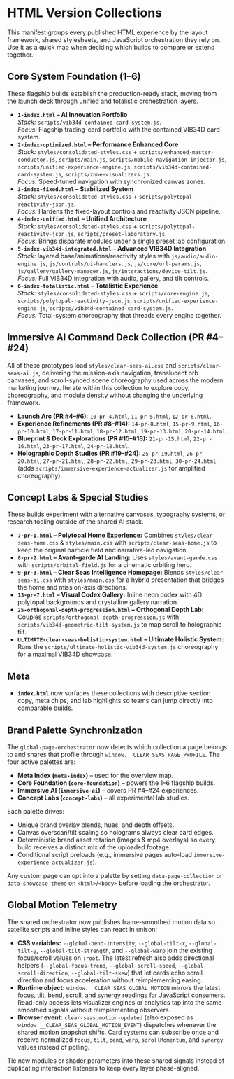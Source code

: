 # HTML Version Collections

This manifest groups every published HTML experience by the layout framework, shared stylesheets, and JavaScript orchestration they rely on. Use it as a quick map when deciding which builds to compare or extend together.

## Core System Foundation (1–6)
These flagship builds establish the production-ready stack, moving from the launch deck through unified and totalistic orchestration layers.

- **`1-index.html` – AI Innovation Portfolio**  
  *Stack:* `scripts/vib34d-contained-card-system.js`.  
  *Focus:* Flagship trading-card portfolio with the contained VIB34D card system.
- **`2-index-optimized.html` – Performance Enhanced Core**  
  *Stack:* `styles/consolidated-styles.css` + `scripts/enhanced-master-conductor.js`, `scripts/main.js`, `scripts/mobile-navigation-injector.js`, `scripts/unified-experience-engine.js`, `scripts/vib34d-contained-card-system.js`, `scripts/zone-visualizers.js`.  
  *Focus:* Speed-tuned navigation with synchronized canvas zones.
- **`3-index-fixed.html` – Stabilized System**  
  *Stack:* `styles/consolidated-styles.css` + `scripts/polytopal-reactivity-json.js`.  
  *Focus:* Hardens the fixed-layout controls and reactivity JSON pipeline.
- **`4-index-unified.html` – Unified Architecture**  
  *Stack:* `styles/consolidated-styles.css` + `scripts/polytopal-reactivity-json.js`, `scripts/preset-laboratory.js`.  
  *Focus:* Brings disparate modules under a single preset lab configuration.
- **`5-index-vib34d-integrated.html` – Advanced VIB34D Integration**  
  *Stack:* layered base/animations/reactivity styles with `js/audio/audio-engine.js`, `js/controls/ui-handlers.js`, `js/core/url-params.js`, `js/gallery/gallery-manager.js`, `js/interactions/device-tilt.js`.  
  *Focus:* Full VIB34D integration with audio, gallery, and tilt controls.
- **`6-index-totalistic.html` – Totalistic Experience**  
  *Stack:* `styles/consolidated-styles.css` + `scripts/core-engine.js`, `scripts/polytopal-reactivity-json.js`, `scripts/unified-experience-engine.js`, `scripts/vib34d-contained-card-system.js`.  
  *Focus:* Total-system choreography that threads every engine together.

## Immersive AI Command Deck Collection (PR #4–#24)
All of these prototypes load `styles/clear-seas-ai.css` and `scripts/clear-seas-ai.js`, delivering the mission-axis navigation, translucent orb canvases, and scroll-synced scene choreography used across the modern marketing journey. Iterate within this collection to explore copy, choreography, and module density without changing the underlying framework.

- **Launch Arc (PR #4–#6):** `10-pr-4.html`, `11-pr-5.html`, `12-pr-6.html`.
- **Experience Refinements (PR #8–#14):** `14-pr-8.html`, `15-pr-9.html`, `16-pr-10.html`, `17-pr-11.html`, `18-pr-12.html`, `19-pr-13.html`, `20-pr-14.html`.
- **Blueprint & Deck Explorations (PR #15–#18):** `21-pr-15.html`, `22-pr-16.html`, `23-pr-17.html`, `24-pr-18.html`.
- **Holographic Depth Studies (PR #19–#24):** `25-pr-19.html`, `26-pr-20.html`, `27-pr-21.html`, `28-pr-22.html`, `29-pr-23.html`, `30-pr-24.html` (adds `scripts/immersive-experience-actualizer.js` for amplified choreography).

## Concept Labs & Special Studies
These builds experiment with alternative canvases, typography systems, or research tooling outside of the shared AI stack.

- **`7-pr-1.html` – Polytopal Home Experience:** Combines `styles/clear-seas-home.css` & `styles/main.css` with `scripts/clear-seas-home.js` to keep the original particle field and narrative-led navigation.
- **`8-pr-2.html` – Avant-garde AI Landing:** Uses `styles/avant-garde.css` with `scripts/orbital-field.js` for a cinematic orbiting hero.
- **`9-pr-3.html` – Clear Seas Intelligence Homepage:** Blends `styles/clear-seas-ai.css` with `styles/main.css` for a hybrid presentation that bridges the home and mission-axis directions.
- **`13-pr-7.html` – Visual Codex Gallery:** Inline neon codex with 4D polytopal backgrounds and crystalline gallery narration.
- **`25-orthogonal-depth-progression.html` – Orthogonal Depth Lab:** Couples `scripts/orthogonal-depth-progression.js` with `scripts/vib34d-geometric-tilt-system.js` to map scroll to holographic tilt.
- **`ULTIMATE-clear-seas-holistic-system.html` – Ultimate Holistic System:** Runs the `scripts/ultimate-holistic-vib34d-system.js` choreography for a maximal VIB34D showcase.

## Meta
- **`index.html`** now surfaces these collections with descriptive section copy, meta chips, and lab highlights so teams can jump directly into comparable builds.

## Brand Palette Synchronization

The `global-page-orchestrator` now detects which collection a page belongs to and shares that profile through `window.__CLEAR_SEAS_PAGE_PROFILE`. The four active palettes are:

- **Meta Index (`meta-index`)** – used for the overview map.
- **Core Foundation (`core-foundation`)** – powers the 1–6 flagship builds.
- **Immersive AI (`immersive-ai`)** – covers PR #4–#24 experiences.
- **Concept Labs (`concept-labs`)** – all experimental lab studies.

Each palette drives:

- Unique brand overlay blends, hues, and depth offsets.
- Canvas overscan/tilt scaling so holograms always clear card edges.
- Deterministic brand asset rotation (images & mp4 overlays) so every build receives a distinct mix of the uploaded footage.
- Conditional script preloads (e.g., immersive pages auto-load `immersive-experience-actualizer.js`).

Any custom page can opt into a palette by setting `data-page-collection` or `data-showcase-theme` on `<html>`/`<body>` before loading the orchestrator.

## Global Motion Telemetry

The shared orchestrator now publishes frame-smoothed motion data so satellite scripts and inline styles can react in unison:

- **CSS variables:** `--global-bend-intensity`, `--global-tilt-x`, `--global-tilt-y`, `--global-tilt-strength`, and `--global-warp` join the existing focus/scroll values on `:root`. The latest refresh also adds directional helpers (`--global-focus-trend`, `--global-scroll-speed`, `--global-scroll-direction`, `--global-tilt-skew`) that let cards echo scroll direction and focus acceleration without reimplementing easing.
- **Runtime object:** `window.__CLEAR_SEAS_GLOBAL_MOTION` mirrors the latest focus, tilt, bend, scroll, and synergy readings for JavaScript consumers. Read-only access lets visualizer engines or analytics tap into the same smoothed signals without reimplementing observers.
- **Browser event:** `clear-seas:motion-updated` (also exposed as `window.__CLEAR_SEAS_GLOBAL_MOTION_EVENT`) dispatches whenever the shared motion snapshot shifts. Card systems can subscribe once and receive normalized `focus`, `tilt`, `bend`, `warp`, `scrollMomentum`, and `synergy` values instead of polling.

Tie new modules or shader parameters into these shared signals instead of duplicating interaction listeners to keep every layer phase-aligned.
